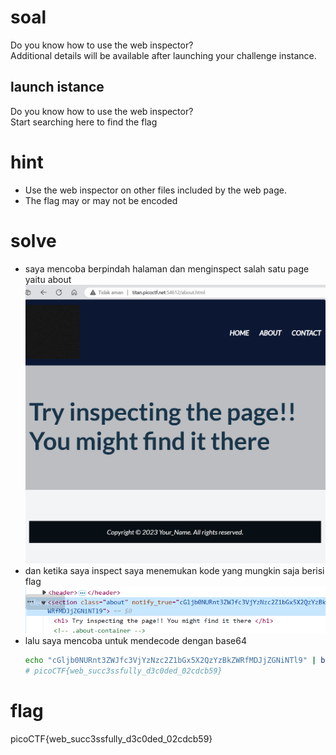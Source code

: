 # soal
Do you know how to use the web inspector? \
Additional details will be available after launching your challenge instance.

## launch istance
Do you know how to use the web inspector? \
Start searching here to find the flag

# hint
- Use the web inspector on other files included by the web page.
- The flag may or may not be encoded

# solve
- saya mencoba berpindah halaman dan menginspect salah satu page yaitu about
  ![alt text](docs/images/image-1.png)
- dan ketika saya inspect saya menemukan kode yang mungkin saja berisi flag
  ![alt text](docs/images/image-2.png)
- lalu saya mencoba untuk mendecode dengan base64
  ```bash
  echo "cGljb0NURnt3ZWJfc3VjYzNzc2Z1bGx5X2QzYzBkZWRfMDJjZGNiNTl9" | base64 -d
  # picoCTF{web_succ3ssfully_d3c0ded_02cdcb59}
  ```

# flag
picoCTF{web_succ3ssfully_d3c0ded_02cdcb59}